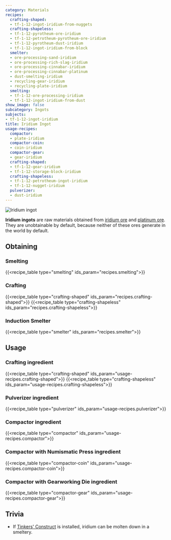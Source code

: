 ```yaml
---
category: Materials
recipes:
  crafting-shaped:
  - tf-1-12-ingot-iridium-from-nuggets
  crafting-shapeless:
  - tf-1-12-pyrotheum-ore-iridium
  - tf-1-12-petrotheum-pyrotheum-ore-iridium
  - tf-1-12-pyrotheum-dust-iridium
  - tf-1-12-ingot-iridium-from-block
  smelter:
  - ore-processing-sand-iridium
  - ore-processing-rich-slag-iridium
  - ore-processing-cinnabar-iridium
  - ore-processing-cinnabar-platinum
  - dust-smelting-iridium
  - recycling-gear-iridium
  - recycling-plate-iridium
  smelting:
  - tf-1-12-ore-processing-iridium
  - tf-1-12-ingot-iridium-from-dust
show_image: false
subcategory: Ingots
subjects:
- tf-1-12-ingot-iridium
title: Iridium Ingot
usage-recipes:
  compactor:
  - plate-iridium
  compactor-coin:
  - coin-iridium
  compactor-gear:
  - gear-iridium
  crafting-shaped:
  - tf-1-12-gear-iridium
  - tf-1-12-storage-block-iridium
  crafting-shapeless:
  - tf-1-12-petrotheum-ingot-iridium
  - tf-1-12-nugget-iridium
  pulverizer:
  - dust-iridium
---
```


![Iridium ingot](/images/docs/1.12/thermal-foundation/ingot-iridium.png)


**Iridium ingots** are raw materials obtained from [iridium
ore](../iridium-ore/) and [platinum ore](../platinum-ore/). They are
unobtainable by default, because neither of these ores generate in the world by
default.


Obtaining
---------

### Smelting
{{<recipe_table type="smelting" ids_param="recipes.smelting">}}

### Crafting
{{<recipe_table type="crafting-shaped" ids_param="recipes.crafting-shaped">}}
{{<recipe_table type="crafting-shapeless" ids_param="recipes.crafting-shapeless">}}

### Induction Smelter
{{<recipe_table type="smelter" ids_param="recipes.smelter">}}


Usage
-----

### Crafting ingredient
{{<recipe_table type="crafting-shaped" ids_param="usage-recipes.crafting-shaped">}}
{{<recipe_table type="crafting-shapeless" ids_param="usage-recipes.crafting-shapeless">}}

### Pulverizer ingredient
{{<recipe_table type="pulverizer" ids_param="usage-recipes.pulverizer">}}

### Compactor ingredient
{{<recipe_table type="compactor" ids_param="usage-recipes.compactor">}}

### Compactor with Numismatic Press ingredient
{{<recipe_table type="compactor-coin" ids_param="usage-recipes.compactor-coin">}}

### Compactor with Gearworking Die ingredient
{{<recipe_table type="compactor-gear" ids_param="usage-recipes.compactor-gear">}}


Trivia
------

* If [Tinkers'
  Construct](https://minecraft.curseforge.com/projects/tinkers-construct) is
  installed, iridium can be molten down in a smeltery.

